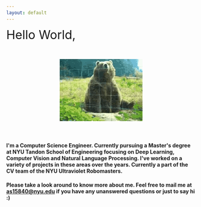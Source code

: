 ```yaml
---
layout: default
---
```


<!-- <html style="background-image: url('assets/bin/seaweed_tile.jpg')"> -->
<html >
<style>
    .divhw {

        background-image: url("assets/bin/hwbg.jpeg");
        background-repeat: no-repeat;
        background-position: center; 
        background-size: contain;
        width: 600px;
        height: 50px
    }
</style>

<body style="background-color:'#607EAA'">

<div class="divhw" ><font size=6>Hello World,</font> </div>
<br>
<br>

<center><img src="assets/bin/waving.gif"/></center>

<br>
<br>

</body>

 

<!--
<div>
<object data="../assets/bin/ANS_Resume_DS_ML.pdf" width="1000" height="1000" type='application/pdf'></object>
</div> -->



#### I'm a Computer Science Engineer. Currently pursuing a Master's degree at NYU Tandon School of Engineering focusing on Deep Learning, Computer Vision and Natural Language Processing. I've worked on a variety of projects in these areas over the years. Currently a part of the CV team of the NYU Ultraviolet Robomasters. 

#### Please take a look around to know more about me. Feel free to mail me at as15840@nyu.edu if you have any unanswered questions or just to say hi :) 


</html>
